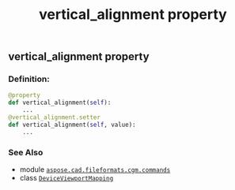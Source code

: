 ﻿---
title: vertical_alignment property
second_title: Aspose.CAD for Python via .NET API References
description: 
type: docs
weight: 100
url: /python-net/aspose.cad.fileformats.cgm.commands/deviceviewportmapping/vertical_alignment/
is_root: false
---

## vertical_alignment property

### Definition:
```python
@property
def vertical_alignment(self):
    ...
@vertical_alignment.setter
def vertical_alignment(self, value):
    ...
```

### See Also
* module [`aspose.cad.fileformats.cgm.commands`](../../)
* class [`DeviceViewportMapping`](/cad/python-net/aspose.cad.fileformats.cgm.commands/deviceviewportmapping)
